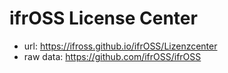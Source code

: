 # ifrOSS License Center
* url: https://ifross.github.io/ifrOSS/Lizenzcenter
* raw data: https://github.com/ifrOSS/ifrOSS


<!-- .slide: data-background-iframe="https://ifross.github.io/ifrOSS/Lizenzcenter" data-background-interactive="true" data-preload="false" -->
